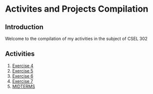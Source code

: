 # Activites and Projects Compilation

## Introduction
Welcome to the compilation of my activities in the subject of CSEL 302

## Activities
1. <a href="CSEL-302-FOLDER/2A_AMBROCIO_EXER4.ipynb"> Exercise 4 </a>
2. <a href="CSEL-302-FOLDER/2A_AMBROCIO_EXER5.ipynb"> Exercise 5 </a>
3. <a href="CSEL-302-FOLDER/2A-AMBORCIO-EXER6.ipynb"> Exercise 6 </a>
4. <a href="CSEL-302-FOLDER/2A-AMBROCIO-EXER7.ipynb"> Exercise 7 </a>
5. <a href="CSEL-302-FOLDER/2A_AMBROCIO_MIDTERM.ipynb"> MIDTERMS </a>
